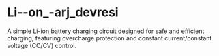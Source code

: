 # Li--on_-arj_devresi
A simple Li-ion battery charging circuit designed for safe and efficient charging, featuring overcharge protection and constant current/constant voltage (CC/CV) control.
